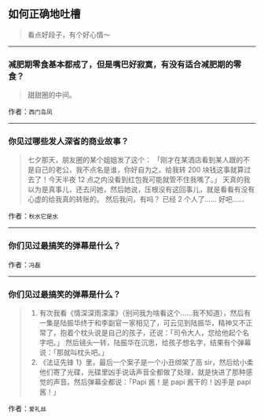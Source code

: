 ## 如何正确地吐槽

> 看点好段子，有个好心情～


 
---

### 减肥期零食基本都戒了，但是嘴巴好寂寞，有没有适合减肥期的零食？

> 甜甜圈的中间。


作者：`西门岛凤`

---

### 你见过哪些发人深省的商业故事？

> 七夕那天，朋友圈的某个姐姐发了这个：
> 「刚才在某酒店看到某人跟的不是自己的老公，我不点名是谁，你好自为之。给我转 200 块钱这事就算过去了！今天半夜 12 点之内没看到红包我可能就管不住我嘴了。」
> 天真的我以为是真事儿，还去问她，然后她说，压根没有这回事儿，就是看看有没有心虚的给我真的转账的。
> 然后我问，有吗？
> 已经 2 个人了……
> 好吧……


作者：`秋水它是水`

---

### 你们见过最搞笑的弹幕是什么？

> 


作者：`冯磊`

---

### 你们见过最搞笑的弹幕是什么？

> 1. 有次我看《情深深雨濛濛》（别问我为啥看这个……我不知道），然后有一集是陆振华终于和李副官一家相见了，可云见到陆振华，精神又不正常了，抱着个枕头说是自己的孩子，还说：「司令大人，您给他起个名字吧。」
> 然后镜头一转，陆振华在沉思，给孩子想名字，结果有个弹幕说：「那就叫枕头吧。」
> 2. 《法证先锋 1》里，最后一个案子是一个小丑绑架了高 sir，然后给小柔他们寄了光碟，光碟里凶手说话声音全都做了处理，就是快进了那种感觉的声音。然后弹幕全都说：「Papi 酱！是 papi 酱干的！凶手是 papi 酱！」


作者：`爱礼丝`